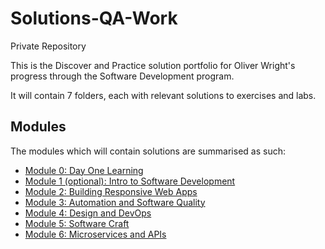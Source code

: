 # Solutions-QA-Work
Private Repository

This is the Discover and Practice solution portfolio for Oliver Wright's progress through the Software Development program.

It will contain 7 folders, each with relevant solutions to exercises and labs.

## Modules
The modules which will contain solutions are summarised as such:
- [Module 0: Day One Learning](./DayOneLearning)
- [Module 1 (optional): Intro to Software Development](./Module1)
- [Module 2: Building Responsive Web Apps](./Module2)
- [Module 3: Automation and Software Quality](./Module3)
- [Module 4: Design and DevOps](./Module4)
- [Module 5: Software Craft](./Module5)
- [Module 6: Microservices and APIs](./Module6) 
